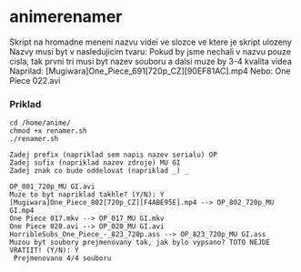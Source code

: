 # animerenamer
Skript na hromadne meneni nazvu videi ve slozce ve ktere je skript ulozeny
Nazvy musi byt v nasledujicim tvaru:
Pokud by jsme nechali v nazvu pouze cisla, tak prvni tri musi byt nazev souboru a dalsi muze by 3-4 kvalita videa
Naprilad: [Mugiwara]One_Piece_691[720p_CZ][90EF81AC].mp4
Nebo: One Piece 022.avi

### Priklad
```
cd /home/anime/
chmod +x renamer.sh
./renamer.sh

Zadej prefix (napriklad sem napis nazev serialu) OP
Zadej sufix (napriklad nazev zdroje) MU GI
Zadej znak co bude oddelovat (napriklad _) _

OP_001_720p_MU GI.avi
Muze to byt napriklad takhle? (Y/N): Y
[Mugiwara]One_Piece_802[720p_CZ][F4ABE95E].mp4 --> OP_802_720p_MU GI.mp4
One Piece 017.mkv --> OP_017_MU GI.mkv
One Piece 020.avi --> OP_020_MU GI.avi
HorribleSubs_One_Piece_-_823_720p.ass --> OP_823_720p_MU GI.ass
Muzou byt soubory prejmenovany tak, jak bylo vypsano? TOTO NEJDE VRATIIT! (Y/N): Y
 Prejmenovano 4/4 souboru

```
